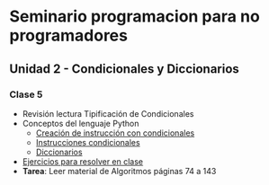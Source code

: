 # Seminario programacion para no programadores

## Unidad 2 - Condicionales y Diccionarios
### Clase 5
* Revisión lectura Tipificación de Condicionales
* Conceptos del lenguaje Python
  * [Creación de instrucción con condicionales](operadores_condicionales.ipynb)
  * [Instrucciones condicionales](instrucciones_condicionales.ipynb)
  * [Diccionarios](diccionarios.ipynb)
* [Ejercicios para resolver en clase](ejercicios.md)
* **Tarea**: Leer material de Algoritmos páginas 74 a 143
